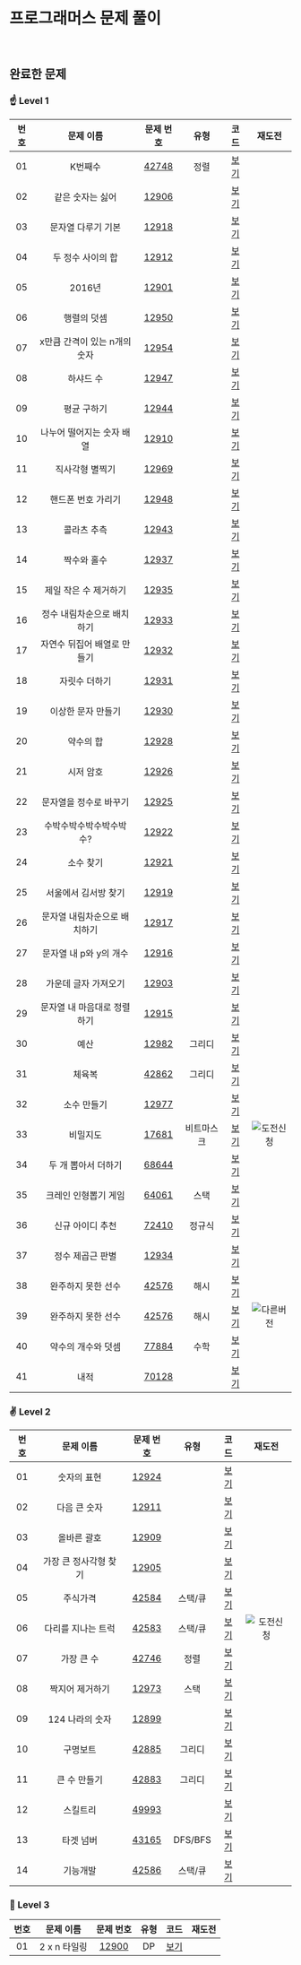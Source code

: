 프로그래머스 문제 풀이
==============================
<br>

## 완료한 문제

### ☝ Level 1

|  번호  |  문제 이름  |  문제 번호  |  유형  |  코드  |  재도전  |
| :-----: | :-----: | :-----: | :-----: | :-----: | :-----: |
| 01 | K번째수 | [42748](https://programmers.co.kr/learn/courses/30/lessons/42748) | 정렬 | [보기](./Level%201/PGM42748.cpp) |  |
| 02 | 같은 숫자는 싫어 | [12906](https://programmers.co.kr/learn/courses/30/lessons/12906) |  | [보기](./Level%201/PGM12906.cpp) |  |
| 03 | 문자열 다루기 기본 | [12918](https://programmers.co.kr/learn/courses/30/lessons/12918) |  | [보기](./Level%201/PGM12918.cpp) |  |
| 04 | 두 정수 사이의 합 | [12912](https://programmers.co.kr/learn/courses/30/lessons/12912) |  | [보기](./Level%201/PGM12912.cpp) |  |
| 05 | 2016년 | [12901](https://programmers.co.kr/learn/courses/30/lessons/12901) |  | [보기](./Level%201/PGM12901.cpp) |  |
| 06 | 행렬의 덧셈 | [12950](https://programmers.co.kr/learn/courses/30/lessons/12950) |  | [보기](./Level%201/PGM12950.cpp) |  |
| 07 | x만큼 간격이 있는 n개의 숫자 | [12954](https://programmers.co.kr/learn/courses/30/lessons/12954) |  | [보기](./Level%201/PGM12954.cpp) |  |
| 08 | 하샤드 수 | [12947](https://programmers.co.kr/learn/courses/30/lessons/12947) |  | [보기](./Level%201/PGM12947.cpp) |  |
| 09 | 평균 구하기 | [12944](https://programmers.co.kr/learn/courses/30/lessons/12944) |  | [보기](./Level%201/PGM12944.cpp) |  |
| 10 | 나누어 떨어지는 숫자 배열 | [12910](https://programmers.co.kr/learn/courses/30/lessons/12910) |  | [보기](./Level%201/PGM12910.cpp) |  |
| 11 | 직사각형 별찍기 | [12969](https://programmers.co.kr/learn/courses/30/lessons/12969) |  | [보기](./Level%201/PGM12969.cpp) |  |
| 12 | 핸드폰 번호 가리기 | [12948](https://programmers.co.kr/learn/courses/30/lessons/12948) |  | [보기](./Level%201/PGM12948.cpp) |  |
| 13 | 콜라츠 추측 | [12943](https://programmers.co.kr/learn/courses/30/lessons/12943) |  | [보기](./Level%201/PGM12943.cpp) |  |
| 14 | 짝수와 홀수 | [12937](https://programmers.co.kr/learn/courses/30/lessons/12937) |  | [보기](./Level%201/PGM12937.cpp) |  |
| 15 | 제일 작은 수 제거하기 | [12935](https://programmers.co.kr/learn/courses/30/lessons/12935) |  | [보기](./Level%201/PGM12935.cpp) |  |
| 16 | 정수 내림차순으로 배치하기 | [12933](https://programmers.co.kr/learn/courses/30/lessons/12933) |  | [보기](./Level%201/PGM12933.cpp) |  |
| 17 | 자연수 뒤집어 배열로 만들기 | [12932](https://programmers.co.kr/learn/courses/30/lessons/12932) |  | [보기](./Level%201/PGM12932.cpp) |  |
| 18 | 자릿수 더하기 | [12931](https://programmers.co.kr/learn/courses/30/lessons/12931) |  | [보기](./Level%201/PGM12931.cpp) |  |
| 19 | 이상한 문자 만들기 | [12930](https://programmers.co.kr/learn/courses/30/lessons/12930) |  | [보기](./Level%201/PGM12930.cpp) |  |
| 20 | 약수의 합 | [12928](https://programmers.co.kr/learn/courses/30/lessons/12928) |  | [보기](./Level%201/PGM12928.cpp) |  |
| 21 | 시저 암호 | [12926](https://programmers.co.kr/learn/courses/30/lessons/12926) |  | [보기](./Level%201/PGM12926.cpp) |  |
| 22 | 문자열을 정수로 바꾸기 | [12925](https://programmers.co.kr/learn/courses/30/lessons/12925) |  | [보기](./Level%201/PGM12925.cpp) |  |
| 23 | 수박수박수박수박수박수? | [12922](https://programmers.co.kr/learn/courses/30/lessons/12922) |  | [보기](./Level%201/PGM12922.cpp) |  |
| 24 | 소수 찾기 | [12921](https://programmers.co.kr/learn/courses/30/lessons/12921) |  | [보기](./Level%201/PGM12921.cpp) |  |
| 25 | 서울에서 김서방 찾기 | [12919](https://programmers.co.kr/learn/courses/30/lessons/12919) |  | [보기](./Level%201/PGM12919.cpp) |  |
| 26 | 문자열 내림차순으로 배치하기 | [12917](https://programmers.co.kr/learn/courses/30/lessons/12917) |  | [보기](./Level%201/PGM12917.cpp) |  |
| 27 | 문자열 내 p와 y의 개수 | [12916](https://programmers.co.kr/learn/courses/30/lessons/12916) |  | [보기](./Level%201/PGM12916.cpp) |  |
| 28 | 가운데 글자 가져오기 | [12903](https://programmers.co.kr/learn/courses/30/lessons/12903) |  | [보기](./Level%201/PGM12903.cpp) |  |
| 29 | 문자열 내 마음대로 정렬하기 | [12915](https://programmers.co.kr/learn/courses/30/lessons/12915) |  | [보기](./Level%201/PGM12915.cpp) |  |
| 30 | 예산 | [12982](https://programmers.co.kr/learn/courses/30/lessons/12982) | 그리디 | [보기](./Level%201/PGM12982.cpp) |  |
| 31 | 체육복 | [42862](https://programmers.co.kr/learn/courses/30/lessons/42862) | 그리디 | [보기](./Level%201/PGM42862.cpp) |  |
| 32 | 소수 만들기 | [12977](https://programmers.co.kr/learn/courses/30/lessons/12977) |  | [보기](./Level%201/PGM12977.cpp) |  |
| 33 | 비밀지도 | [17681](https://programmers.co.kr/learn/courses/30/lessons/17681) | 비트마스크 | [보기](./Level%201/PGM17681.cpp) | ![도전신청] |
| 34 | 두 개 뽑아서 더하기 | [68644](https://programmers.co.kr/learn/courses/30/lessons/68644) |  | [보기](./Level%201/PGM68644.java) |  |
| 35 | 크레인 인형뽑기 게임 | [64061](https://programmers.co.kr/learn/courses/30/lessons/64061) | 스택 | [보기](./Level%201/PGM64061.java) |  |
| 36 | 신규 아이디 추천 | [72410](https://programmers.co.kr/learn/courses/30/lessons/72410) | 정규식 | [보기](./Level%201/PGM72410.java) |  |
| 37 | 정수 제곱근 판별 | [12934](https://programmers.co.kr/learn/courses/30/lessons/12934) |  | [보기](./Level%201/PGM12934.java) |  |
| 38 | 완주하지 못한 선수 | [42576](https://programmers.co.kr/learn/courses/30/lessons/42576) | 해시 | [보기](./Level%201/PGM42576.java) |  |
| 39 | 완주하지 못한 선수 | [42576](https://programmers.co.kr/learn/courses/30/lessons/42576) | 해시 | [보기](./Level%201/PGM42576Re1.java) | ![다른버전] |
| 40 | 약수의 개수와 덧셈 | [77884](https://programmers.co.kr/learn/courses/30/lessons/77884) | 수학 | [보기](./Level%201/PGM77884.java) |  |
| 41 | 내적 | [70128](https://programmers.co.kr/learn/courses/30/lessons/70128) |  | [보기](./Level%201/PGM70128.java) |  |

### ✌ Level 2

|  번호  |  문제 이름  |  문제 번호  |  유형  |  코드  |  재도전  |
| :-----: | :-----: | :-----: | :-----: | :-----: | :-----: |
| 01 | 숫자의 표현 | [12924](https://programmers.co.kr/learn/courses/30/lessons/12924) |  | [보기](./Level%202/PGM12924.cpp) |  |
| 02 | 다음 큰 숫자 | [12911](https://programmers.co.kr/learn/courses/30/lessons/12911) |  | [보기](./Level%202/PGM12911.cpp) |  |
| 03 | 올바른 괄호 | [12909](https://programmers.co.kr/learn/courses/30/lessons/12909) |  | [보기](./Level%202/PGM12909.cpp) |  |
| 04 | 가장 큰 정사각형 찾기 | [12905](https://programmers.co.kr/learn/courses/30/lessons/12905) |  | [보기](./Level%202/PGM12905.cpp) |  |
| 05 | 주식가격 | [42584](https://programmers.co.kr/learn/courses/30/lessons/42584) | 스택/큐 | [보기](./Level%202/PGM42584.cpp) |  |
| 06 | 다리를 지나는 트럭 | [42583](https://programmers.co.kr/learn/courses/30/lessons/42583) | 스택/큐 | [보기](./Level%202/PGM42583.cpp) | ![도전신청] |
| 07 | 가장 큰 수 | [42746](https://programmers.co.kr/learn/courses/30/lessons/42746) | 정렬 | [보기](./Level%202/PGM42746.cpp) |  |
| 08 | 짝지어 제거하기 | [12973](https://programmers.co.kr/learn/courses/30/lessons/12973) | 스택 | [보기](./Level%202/PGM12973.cpp) |  |
| 09 | 124 나라의 숫자 | [12899](https://programmers.co.kr/learn/courses/30/lessons/12899) |  | [보기](./Level%202/PGM12899.cpp) |  |
| 10 | 구명보트 | [42885](https://programmers.co.kr/learn/courses/30/lessons/42885) | 그리디 | [보기](./Level%202/PGM42885.java) |  |
| 11 | 큰 수 만들기 | [42883](https://programmers.co.kr/learn/courses/30/lessons/42883) | 그리디 | [보기](./Level%202/PGM42883.java) |  |
| 12 | 스킬트리 | [49993](https://programmers.co.kr/learn/courses/30/lessons/49993) |  | [보기](./Level%202/PGM49993.java) |  |
| 13 | 타겟 넘버 | [43165](https://programmers.co.kr/learn/courses/30/lessons/43165) | DFS/BFS | [보기](./Level%202/PGM43165.java) |  |
| 14 | 기능개발 | [42586](https://programmers.co.kr/learn/courses/30/lessons/42586) | 스택/큐 | [보기](./Level%202/PGM42586.java) |  |

### 🤟 Level 3

|  번호  |  문제 이름  |  문제 번호  |  유형  |  코드  |  재도전  |
| :-----: | :-----: | :-----: | :-----: | :-----: | :-----: |
| 01 | 2 x n 타일링 | [12900](https://programmers.co.kr/learn/courses/30/lessons/12900) | DP | [보기](./Level%203/PGM12900.java) |  |

[도전신청]: https://img.shields.io/badge/-도전신청-fd9090
[도전완료]: https://img.shields.io/badge/-도전완료-86b4f9
[다른버전]: https://img.shields.io/badge/-다른버전-646eff